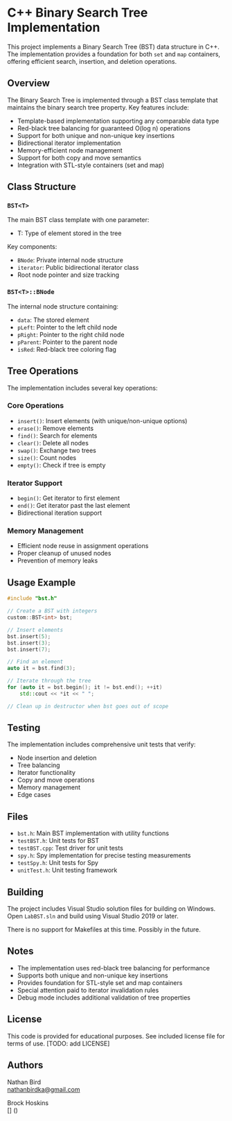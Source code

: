 # C++ Binary Search Tree Implementation

This project implements a Binary Search Tree (BST) data structure in C++. The implementation provides a foundation for both `set` and `map` containers, offering efficient search, insertion, and deletion operations.

## Overview

The Binary Search Tree is implemented through a BST class template that maintains the binary search tree property. Key features include:

- Template-based implementation supporting any comparable data type
- Red-black tree balancing for guaranteed O(log n) operations
- Support for both unique and non-unique key insertions
- Bidirectional iterator implementation
- Memory-efficient node management
- Support for both copy and move semantics
- Integration with STL-style containers (set and map)

## Class Structure

### `BST<T>`

The main BST class template with one parameter:

- T: Type of element stored in the tree

Key components:

- `BNode`: Private internal node structure
- `iterator`: Public bidirectional iterator class
- Root node pointer and size tracking

### `BST<T>::BNode`

The internal node structure containing:

- `data`: The stored element
- `pLeft`: Pointer to the left child node
- `pRight`: Pointer to the right child node
- `pParent`: Pointer to the parent node
- `isRed`: Red-black tree coloring flag

## Tree Operations

The implementation includes several key operations:

### Core Operations

- `insert()`: Insert elements (with unique/non-unique options)
- `erase()`: Remove elements
- `find()`: Search for elements
- `clear()`: Delete all nodes
- `swap()`: Exchange two trees
- `size()`: Count nodes
- `empty()`: Check if tree is empty

### Iterator Support

- `begin()`: Get iterator to first element
- `end()`: Get iterator past the last element
- Bidirectional iteration support

### Memory Management

- Efficient node reuse in assignment operations
- Proper cleanup of unused nodes
- Prevention of memory leaks

## Usage Example

```cpp
#include "bst.h"

// Create a BST with integers
custom::BST<int> bst;

// Insert elements
bst.insert(5);
bst.insert(3);
bst.insert(7);

// Find an element
auto it = bst.find(3);

// Iterate through the tree
for (auto it = bst.begin(); it != bst.end(); ++it)
    std::cout << *it << " ";

// Clean up in destructor when bst goes out of scope
```

## Testing

The implementation includes comprehensive unit tests that verify:

- Node insertion and deletion
- Tree balancing
- Iterator functionality
- Copy and move operations
- Memory management
- Edge cases

## Files

- `bst.h`: Main BST implementation with utility functions
- `testBST.h`: Unit tests for BST
- `testBST.cpp`: Test driver for unit tests
- `spy.h`: Spy implementation for precise testing measurements
- `testSpy.h`: Unit tests for Spy
- `unitTest.h`: Unit testing framework

## Building

The project includes Visual Studio solution files for building on Windows. Open `LabBST.sln` and build using Visual Studio 2019 or later.

There is no support for Makefiles at this time. Possibly in the future.

## Notes

- The implementation uses red-black tree balancing for performance
- Supports both unique and non-unique key insertions
- Provides foundation for STL-style set and map containers
- Special attention paid to iterator invalidation rules
- Debug mode includes additional validation of tree properties

## License

This code is provided for educational purposes. See included license file for terms of use. [TODO: add LICENSE]

## Authors

Nathan Bird  
[nathanbirdka@gmail.com](mailto:nathanbirdka@gmail.com)

Brock Hoskins  
[] ()
